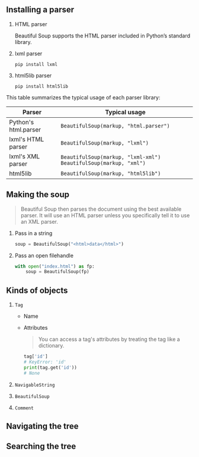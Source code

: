 ## Installing a parser

1. HTML parser

    Beautiful Soup supports the HTML parser included in Python’s standard library.

2. lxml parser

    ```
    pip install lxml
    ```

3. html5lib parser

    ```
    pip install html5lib
    ```

This table summarizes the typical usage of each parser library:

| Parser | Typical usage |
| --- | --- |
| Python's html.parser | `BeautifulSoup(markup, "html.parser")` |
| lxml's HTML parser | `BeautifulSoup(markup, "lxml")` |
| lxml's XML parser | `BeautifulSoup(markup, "lxml-xml")` `BeautifulSoup(markup, "xml")` |
| html5lib | `BeautifulSoup(markup, "html5lib")` |

## Making the soup

> Beautiful Soup then parses the document using the best available parser. It will use an HTML parser unless you specifically tell it to use an XML parser.

1. Pass in a string

    ```python
    soup = BeautifulSoup("<html>data</html>")
    ```

2. Pass an open filehandle

    ```python
    with open("index.html") as fp:
        soup = BeautifulSoup(fp)
    ```

## Kinds of objects

1. `Tag`

    - Name
    - Attributes
    
        > You can access a tag's attributes by treating the tag like a dictionary.
        
        ```python
        tag['id']
        # KeyError: 'id'
        print(tag.get('id'))
        # None
        ```

2. `NavigableString`

3. `BeautifulSoup`

4. `Comment`

## Navigating the tree

## Searching the tree
